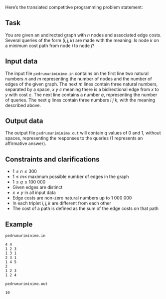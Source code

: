Here’s the translated competitive programming problem statement:

## Task

You are given an undirected graph with $n$ nodes and associated edge costs. Several queries of the form $(i, j, k)$ are made with the meaning: Is node $k$ on a minimum cost path from node $i$ to node $j$?

## Input data

The input file `pedrumuriminime.in` contains on the first line two natural numbers $n$ and $m$ representing the number of nodes and the number of edges of the given graph. The next $m$ lines contain three natural numbers, separated by a space, $x \ y \ c$ meaning there is a bidirectional edge from $x$ to $y$ with cost $c$.
The next line contains a number $q$, representing the number of queries.
The next $q$ lines contain three numbers $i \ j \ k$, with the meaning described above.

## Output data

The output file `pedrumuriminime.out` will contain $q$ values of $0$ and $1$, without spaces, representing the responses to the queries ($1$ represents an affirmative answer).

## Constraints and clarifications

* $1 \leq n \leq 300$
* $1 \leq m \leq$ maximum possible number of edges in the graph
* $1 \leq q \leq 100 \ 000$
* Given edges are distinct
* $x \not = y$ in all input data
* Edge costs are non-zero natural numbers up to $1 \ 000 \ 000$
* In each triplet $i, j, k$ are different from each other
* The cost of a path is defined as the sum of the edge costs on that path

## Example

`pedrumuriminime.in`
```
4 4
1 2 3
1 3 1
2 3 1
1 4 5
2
1 2 3
1 2 4
```

`pedrumuriminime.out`
```
10
```